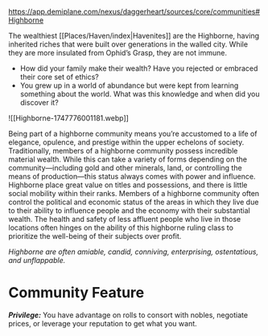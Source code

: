 https://app.demiplane.com/nexus/daggerheart/sources/core/communities#Highborne

The wealthiest [[Places/Haven/index|Havenites]] are the Highborne, having inherited riches that were built over generations in the walled city. While they are more insulated from Ophid’s Grasp, they are not immune.

- How did your family make their wealth? Have you rejected or embraced their core set of ethics?
- You grew up in a world of abundance but were kept from learning something about the world. What was this knowledge and when did you discover it?

 ![[Highborne-1747776001181.webp]]

Being part of a highborne community means you’re accustomed to a life of elegance, opulence, and prestige within the upper echelons of society. Traditionally, members of a highborne community possess incredible material wealth. While this can take a variety of forms depending on the community—including gold and other minerals, land, or controlling the means of production—this status always comes with power and influence. Highborne place great value on titles and possessions, and there is little social mobility within their ranks. Members of a highborne community often control the political and economic status of the areas in which they live due to their ability to influence people and the economy with their substantial wealth. The health and safety of less affluent people who live in those locations often hinges on the ability of this highborne ruling class to prioritize the well-being of their subjects over profit.

*Highborne are often amiable, candid, conniving, enterprising, ostentatious, and unflappable.*

# Community Feature

***Privilege:*** You have advantage on rolls to consort with nobles, negotiate prices, or leverage your reputation to get what you want.
